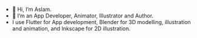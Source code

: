 - 👋 Hi, I’m Aslam.
- 👀 I’m an App Developer, Animator, Illustrator and Author.
- I use Flutter for App development, Blender for 3D modelling, illustration and animation, and Inkscape for 2D illustration.

<!---
aslamcreates/aslamcreates is a ✨ special ✨ repository because its `README.md` (this file) appears on your GitHub profile.
You can click the Preview link to take a look at your changes.
--->
